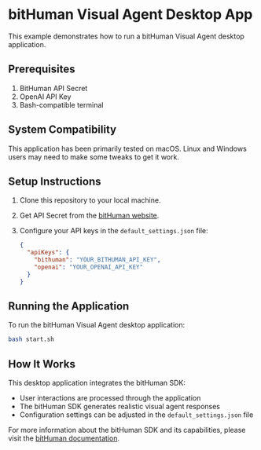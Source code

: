 # bitHuman Visual Agent Desktop App

This example demonstrates how to run a bitHuman Visual Agent desktop application.

## Prerequisites

1. BitHuman API Secret
2. OpenAI API Key
3. Bash-compatible terminal

## System Compatibility

This application has been primarily tested on macOS. Linux and Windows users may need to make some tweaks to get it work.

## Setup Instructions

1. Clone this repository to your local machine.

2. Get API Secret from the [bitHuman website](https://bithuman.io).

3. Configure your API keys in the `default_settings.json` file:
   ```json
   {
     "apiKeys": {
       "bithuman": "YOUR_BITHUMAN_API_KEY",
       "openai": "YOUR_OPENAI_API_KEY"
     }
   }
   ```

## Running the Application

To run the bitHuman Visual Agent desktop application:

```bash
bash start.sh
```

## How It Works

This desktop application integrates the bitHuman SDK:

* User interactions are processed through the application
* The bitHuman SDK generates realistic visual agent responses
* Configuration settings can be adjusted in the `default_settings.json` file

For more information about the bitHuman SDK and its capabilities, please visit the [bitHuman documentation](https://docs.bithuman.io).



